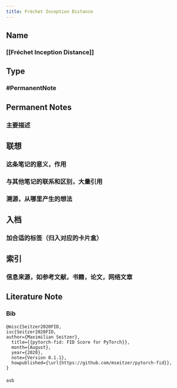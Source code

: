 ```yaml
---
title: Fréchet Inception Distance
---
```


## Name
### [[Fréchet Inception Distance]]
## Type
### #PermanentNote
## Permanent Notes
### 主要描述
## 联想
### 这条笔记的意义，作用
### 与其他笔记的联系和区别，大量引用
### 溯源，从哪里产生的想法
## 入档
### 加合适的标签（归入对应的卡片盒）
## 索引
### 信息来源，如参考文献，书籍，论文，网络文章
## Literature Note
### Bib
####
####
```code
@misc{Seitzer2020FID,
isc{Seitzer2020FID,
author={Maximilian Seitzer},
  title={{pytorch-fid: FID Score for PyTorch}},
  month={August},
  year={2020},
  note={Version 0.1.1},
  howpublished={\url{https://github.com/mseitzer/pytorch-fid}},
}
```
####
```markdown
asb
```
####
